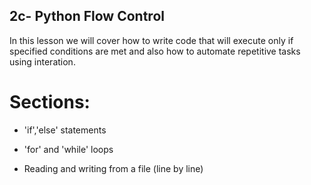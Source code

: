 2c- Python Flow Control
-----------------------

In this lesson we will cover how to write code that will execute only if specified conditions are met and also how to automate repetitive tasks using interation.

# Sections:

* 'if','else' statements

* 'for' and 'while' loops

* Reading and writing from a file (line by line)

